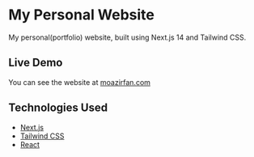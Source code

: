 # My Personal Website

My personal(portfolio) website, built using Next.js 14 and Tailwind CSS.

## Live Demo

You can see the website at [moazirfan.com](https://moazirfan.com)

## Technologies Used

- [Next.js](https://nextjs.org/)
- [Tailwind CSS](https://tailwindcss.com/)
- [React](https://reactjs.org/)
